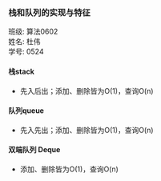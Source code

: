 ### 栈和队列的实现与特征
班级:  算法0602 <br />
姓名:  杜伟<br />
学号:  0524
#### 栈stack

* 先入后出；添加、删除皆为O(1)，查询O(n)

#### 队列queue

* 先入先出；添加、删除皆为O(1)，查询O(n)

#### 双端队列 Deque

* 添加、删除皆为O(1)，查询O(n)
